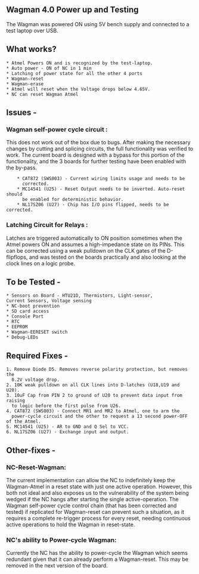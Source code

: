 ## Wagman 4.0 Power up and Testing 

The Wagman was powered ON using 5V bench supply and connected to a test 
laptop over USB. 

## What works?
    * Atmel Powers ON and is recognized by the test-laptop. 
    * Auto power - ON of NC in 1 min
    * Latching of power state for all the other 4 ports
    * Wagman-reset
    * Wagman-erase
    * Atmel will reset when the Voltage drops below 4.65V.
    * NC can reset Wagman Atmel 

        
## Issues - 

### Wagman self-power cycle circuit :

This does not work out of the box due to bugs. After making the necessary 
changes by cutting and splicing circuits, the full functionality was 
verified to work. The current board is designed with a bypass for this portion of 
the functionality, and the 3 boards for further testing have been enabled with 
the by-pass. 

        * CAT872 (SWS003) - Current wiring limits usage and needs to be 
          corrected. 
        * MC14541 (U25) - Reset Output needs to be inverted. Auto-reset should 
          be enabled for deterministic behavior. 
        * NL17SZ06 (U27) - Chip has I/O pins flipped, needs to be corrected. 
        
### Latching Circuit for Relays :
Latches are triggered automatically to ON position sometimes when the 
Atmel powers ON and assumes a high-impedance state on its PINs. This can be 
corrected using a weak pulldown on the CLK gates of the D-flipflops, and 
was tested on the boards practically and also looking at the clock lines on 
a logic probe. 

    
## To be Tested - 

    * Sensors on Board - HTU21D, Thermistors, Light-sensor, 
    Current Sensors, Voltage sensing 
    * NC-boot prevention
    * SD card access 
    * Console Port 
    * RTC
    * EEPROM
    * Wagman-EERESET switch
    * Debug-LEDs

## Required Fixes - 

    1. Remove Diode D5. Removes reverse polarity protection, but removes the 
      0.2V voltage drop. 
    2. 10K weak pulldown on all CLK lines into D-latches (U18,U19 and U20).
    3. 10uF Cap from PIN 2 to ground of U20 to prevent data input from raising 
      to logic before the first pulse from U26. 
    4. CAT872 (SWS003) - Connect MR1 and MR2 to Atmel, one to arm the 
      power-cycle circuit and the other to request a 13 second power-OFF of the Atmel. 
    5. MC14541 (U25) - AR to GND and Q Sel to VCC. 
    6. NL17SZ06 (U27) - Exchange input and output. 



## Other-fixes -

### NC-Reset-Wagman: 
The current implementation can allow the NC to indefinitely keep the 
Wagman-Atmel in a reset state with just one active operation. However, 
this both not ideal and also exposes us to the vulnerability of the system being 
wedged if the NC hangs after starting the single active-operation. The Wagman 
self-power cycle control chain (that has been corrected and tested) if 
replicated for Wagman-reset can prevent such a situation, as it requires a 
complete re-trigger process for every reset, 
needing continuous active operations to hold the Wagman in reset-state. 

### NC's ability to Power-cycle Wagman:

Currently the NC has the ability to power-cycle the Wagman which seems redundant 
given that it can already perform a Wagman-reset. This may be removed in the 
next version of the board. 

    
